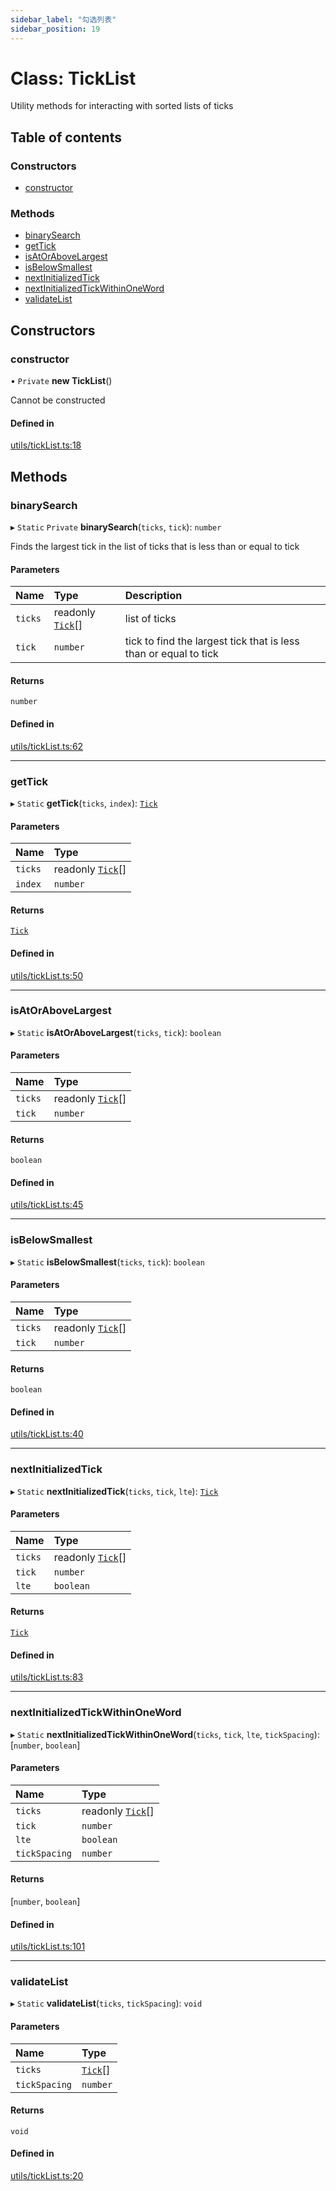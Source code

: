 ```yaml
---
sidebar_label: "勾选列表"
sidebar_position: 19
---
```


# Class: TickList

Utility methods for interacting with sorted lists of ticks

## Table of contents

### Constructors

- [constructor](TickList#constructor)

### Methods

- [binarySearch](TickList#binarysearch)
- [getTick](TickList#gettick)
- [isAtOrAboveLargest](TickList#isatorabovelargest)
- [isBelowSmallest](TickList#isbelowsmallest)
- [nextInitializedTick](TickList#nextinitializedtick)
- [nextInitializedTickWithinOneWord](TickList#nextinitializedtickwithinoneword)
- [validateList](TickList#validatelist)

## Constructors

### constructor

• `Private` **new TickList**()

Cannot be constructed

#### Defined in

[utils/tickList.ts:18](https://github.com/SwapX/v3-sdk/blob/08a7c05/src/utils/tickList.ts#L18)

## Methods

### binarySearch

▸ `Static` `Private` **binarySearch**(`ticks`, `tick`): `number`

Finds the largest tick in the list of ticks that is less than or equal to tick

#### Parameters

| Name    | Type                      | Description                                                      |
| :------ | :------------------------ | :--------------------------------------------------------------- |
| `ticks` | readonly [`Tick`](Tick)[] | list of ticks                                                    |
| `tick`  | `number`                  | tick to find the largest tick that is less than or equal to tick |

#### Returns

`number`

#### Defined in

[utils/tickList.ts:62](https://github.com/SwapX/v3-sdk/blob/08a7c05/src/utils/tickList.ts#L62)

---

### getTick

▸ `Static` **getTick**(`ticks`, `index`): [`Tick`](Tick)

#### Parameters

| Name    | Type                      |
| :------ | :------------------------ |
| `ticks` | readonly [`Tick`](Tick)[] |
| `index` | `number`                  |

#### Returns

[`Tick`](Tick)

#### Defined in

[utils/tickList.ts:50](https://github.com/SwapX/v3-sdk/blob/08a7c05/src/utils/tickList.ts#L50)

---

### isAtOrAboveLargest

▸ `Static` **isAtOrAboveLargest**(`ticks`, `tick`): `boolean`

#### Parameters

| Name    | Type                      |
| :------ | :------------------------ |
| `ticks` | readonly [`Tick`](Tick)[] |
| `tick`  | `number`                  |

#### Returns

`boolean`

#### Defined in

[utils/tickList.ts:45](https://github.com/SwapX/v3-sdk/blob/08a7c05/src/utils/tickList.ts#L45)

---

### isBelowSmallest

▸ `Static` **isBelowSmallest**(`ticks`, `tick`): `boolean`

#### Parameters

| Name    | Type                      |
| :------ | :------------------------ |
| `ticks` | readonly [`Tick`](Tick)[] |
| `tick`  | `number`                  |

#### Returns

`boolean`

#### Defined in

[utils/tickList.ts:40](https://github.com/SwapX/v3-sdk/blob/08a7c05/src/utils/tickList.ts#L40)

---

### nextInitializedTick

▸ `Static` **nextInitializedTick**(`ticks`, `tick`, `lte`): [`Tick`](Tick)

#### Parameters

| Name    | Type                      |
| :------ | :------------------------ |
| `ticks` | readonly [`Tick`](Tick)[] |
| `tick`  | `number`                  |
| `lte`   | `boolean`                 |

#### Returns

[`Tick`](Tick)

#### Defined in

[utils/tickList.ts:83](https://github.com/SwapX/v3-sdk/blob/08a7c05/src/utils/tickList.ts#L83)

---

### nextInitializedTickWithinOneWord

▸ `Static` **nextInitializedTickWithinOneWord**(`ticks`, `tick`, `lte`, `tickSpacing`): [`number`, `boolean`]

#### Parameters

| Name          | Type                      |
| :------------ | :------------------------ |
| `ticks`       | readonly [`Tick`](Tick)[] |
| `tick`        | `number`                  |
| `lte`         | `boolean`                 |
| `tickSpacing` | `number`                  |

#### Returns

[`number`, `boolean`]

#### Defined in

[utils/tickList.ts:101](https://github.com/SwapX/v3-sdk/blob/08a7c05/src/utils/tickList.ts#L101)

---

### validateList

▸ `Static` **validateList**(`ticks`, `tickSpacing`): `void`

#### Parameters

| Name          | Type             |
| :------------ | :--------------- |
| `ticks`       | [`Tick`](Tick)[] |
| `tickSpacing` | `number`         |

#### Returns

`void`

#### Defined in

[utils/tickList.ts:20](https://github.com/SwapX/v3-sdk/blob/08a7c05/src/utils/tickList.ts#L20)

